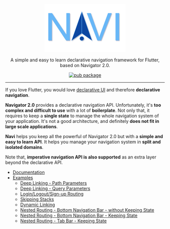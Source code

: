 <div align="center">
  <img src="assets/navi-logo-shadow.png" alt="Navi" height="150" />

  <p>
    A simple and easy to learn declarative navigation framework for Flutter, based on Navigator 2.0.
  </p>

  <a href="https://pub.dev/packages/navi">
    <img src="https://img.shields.io/pub/v/navi.svg" alt="pub package">
  </a>
</div>

---

If you love Flutter, you would love [declarative UI](https://flutter.dev/docs/get-started/flutter-for/declarative) and
therefore **declarative navigation**.

**Navigator 2.0** provides a declarative navigation API. Unfortunately, it's **too complex and difficult to use** with a
lot of **boilerplate**. Not only that, it requires to keep a **single state** to manage the whole navigation system of
your application. It's not a good architecture, and definitely **does not fit in large scale applications**.

**Navi** helps you keep all the powerful of Navigator 2.0 but with a **simple and easy to learn API**. It helps you
manage your navigation system in **split and isolated domains**.

Note that, **imperative navigation API is also supported** as an extra layer beyond the declarative API.

* [Documentation](navi)
* [Examples](examples)
  * [Deep Linking - Path Parameters](examples/uxr/1-deep-linking-path-parameters)
  * [Deep Linking - Query Parameters](examples/uxr/2-deep-linking-query-parameters)
  * [Login/Logout/Sign-up Routing](examples/uxr/3-sign-in-routing)
  * [Skipping Stacks](examples/uxr/5-skipping-stacks)
  * [Dynamic Linking](examples/uxr/6-dynamic-linking)
  * [Nested Routing - Bottom Navigation Bar - without Keeping State](examples/bottom-navigation-bar-without-keeping-state)
  * [Nested Routing - Bottom Navigation Bar - Keeping State](examples/bottom-navigation-bar-keeping-state)
  * [Nested Routing - Tab Bar - Keeping State](examples/tab-bar-keeping-state)
